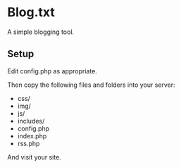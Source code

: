 Blog.txt
========

A simple blogging tool.

Setup
------

Edit config.php as appropriate.

Then copy the following files and folders into your server:

 - css/
 - img/
 - js/
 - includes/
 - config.php
 - index.php
 - rss.php

And visit your site.

